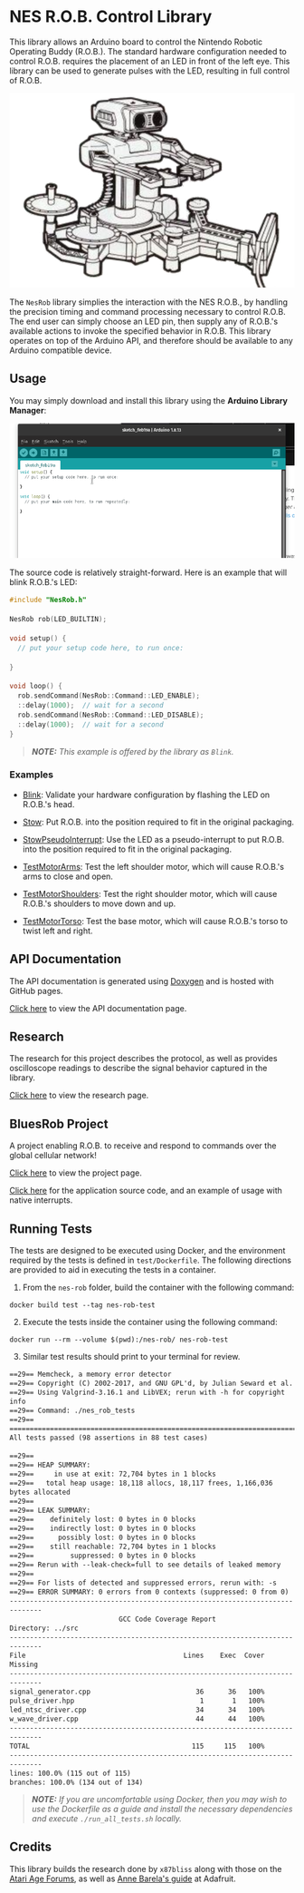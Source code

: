 NES R.O.B. Control Library
==========================

This library allows an Arduino board to control the Nintendo Robotic Operating
Buddy (R.O.B.). The standard hardware configuration needed to control R.O.B.
requires the placement of an LED in front of the left eye. This library can
be used to generate pulses with the LED, resulting in full control of R.O.B.

![Depiction of R.O.B. from the Gyromite Manual](img/nes-rob.png)

The `NesRob` library simplies the interaction with the NES R.O.B., by handling
the precision timing and command processing necessary to control R.O.B. The end
user can simply choose an LED pin, then supply any of R.O.B.'s available actions
to invoke the specified behavior in R.O.B. This library operates on top of the
Arduino API, and therefore should be available to any Arduino compatible device.

Usage
-----

You may simply download and install this library using the **Arduino Library
Manager**:

![Installing with Arduino Library Manager](img/installing-nesrob.gif)

The source code is relatively straight-forward. Here is an example that will
blink R.O.B.'s LED:

```c++
#include "NesRob.h"

NesRob rob(LED_BUILTIN);

void setup() {
  // put your setup code here, to run once:

}

void loop() {
  rob.sendCommand(NesRob::Command::LED_ENABLE);
  ::delay(1000);  // wait for a second
  rob.sendCommand(NesRob::Command::LED_DISABLE);
  ::delay(1000);  // wait for a second
}
```

> _**NOTE:** This example is offered by the library as `Blink`._

### Examples

* [Blink](https://www.github.com/zfields/nes-rob/tree/main/examples/Blink/Blink.ino):
Validate your hardware configuration by flashing the LED on R.O.B.'s head.

* [Stow](https://www.github.com/zfields/nes-rob/tree/main/examples/Stow/Stow.ino):
Put R.O.B. into the position required to fit in the original packaging.

* [StowPseudoInterrupt](https://www.github.com/zfields/nes-rob/tree/main/examples/StowPseudoInterrupt/StowPseudoInterrupt.ino):
Use the LED as a pseudo-interrupt to put R.O.B. into the position required to
fit in the original packaging.

* [TestMotorArms](https://www.github.com/zfields/nes-rob/tree/main/examples/TestMotorArms/TestMotorArms.ino):
Test the left shoulder motor, which will cause R.O.B.'s arms to close and open.

* [TestMotorShoulders](https://www.github.com/zfields/nes-rob/tree/main/examples/TestMotorShoulders/TestMotorShoulders.ino):
Test the right shoulder motor, which will cause R.O.B.'s shoulders to move down
and up.

* [TestMotorTorso](https://www.github.com/zfields/nes-rob/tree/main/examples/TestMotorTorso/TestMotorTorso.ino):
Test the base motor, which will cause R.O.B.'s torso to twist left and right.

API Documentation
-----------------

The API documentation is generated using
[Doxygen](https://www.doxygen.nl/index.html) and is hosted with GitHub pages.

[Click here](https://zfields.github.io/nes-rob/classNesRob.html) to view the
API documentation page.

Research
--------

The research for this project describes the protocol, as well as provides
oscilloscope readings to describe the signal behavior captured in the library.

[Click here](https://github.com/zfields/nes-rob/tree/main/docs/research.md)
to view the research page.

BluesRob Project
----------------

A project enabling R.O.B. to receive and respond to commands over the global
cellular network!

[Click here](https://www.hackster.io/zachary_fields/cellular-r-o-b-with-blues-wireless-38ac41)
to view the project page.

[Click here](https://github.com/zfields/BluesRob/blob/main/BluesRob.ino) for the
application source code, and an example of usage with native interrupts.

Running Tests
-------------

The tests are designed to be executed using Docker, and the environment required
by the tests is defined in `test/Dockerfile`. The following directions are
provided to aid in executing the tests in a container.

1. From the `nes-rob` folder, build the container with the following command:

```none
docker build test --tag nes-rob-test
```

2. Execute the tests inside the container using the following command:

```none
docker run --rm --volume $(pwd):/nes-rob/ nes-rob-test
```

3. Similar test results should print to your terminal for review.

```none
==29== Memcheck, a memory error detector
==29== Copyright (C) 2002-2017, and GNU GPL'd, by Julian Seward et al.
==29== Using Valgrind-3.16.1 and LibVEX; rerun with -h for copyright info
==29== Command: ./nes_rob_tests
==29==
===============================================================================
All tests passed (98 assertions in 88 test cases)

==29==
==29== HEAP SUMMARY:
==29==     in use at exit: 72,704 bytes in 1 blocks
==29==   total heap usage: 18,118 allocs, 18,117 frees, 1,166,036 bytes allocated
==29==
==29== LEAK SUMMARY:
==29==    definitely lost: 0 bytes in 0 blocks
==29==    indirectly lost: 0 bytes in 0 blocks
==29==      possibly lost: 0 bytes in 0 blocks
==29==    still reachable: 72,704 bytes in 1 blocks
==29==         suppressed: 0 bytes in 0 blocks
==29== Rerun with --leak-check=full to see details of leaked memory
==29==
==29== For lists of detected and suppressed errors, rerun with: -s
==29== ERROR SUMMARY: 0 errors from 0 contexts (suppressed: 0 from 0)
------------------------------------------------------------------------------
                           GCC Code Coverage Report
Directory: ../src
------------------------------------------------------------------------------
File                                       Lines    Exec  Cover   Missing
------------------------------------------------------------------------------
signal_generator.cpp                          36      36   100%
pulse_driver.hpp                               1       1   100%
led_ntsc_driver.cpp                           34      34   100%
w_wave_driver.cpp                             44      44   100%
------------------------------------------------------------------------------
TOTAL                                        115     115   100%
------------------------------------------------------------------------------
lines: 100.0% (115 out of 115)
branches: 100.0% (134 out of 134)
```

> _**NOTE:** If you are uncomfortable using Docker, then you may wish to use the
> Dockerfile as a guide and install the necessary dependencies and execute
> `./run_all_tests.sh` locally._

Credits
-------

This library builds the research done by `x87bliss` along with those on the
[Atari Age Forums](https://atariage.com/forums/topic/177286-any-interest-in-nes-rob-homebrews/),
as well as
[Anne Barela's guide](https://learn.adafruit.com/controlling-a-classic-nintendo-r-o-b-robot-using-circuit-playground-express/overview)
at Adafruit.
